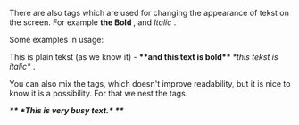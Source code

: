 There are also tags which are used for changing the appearance of tekst on the screen. For example <b>the Bold </b>, and <i>Italic </i>. 

Some examples in usage:
 <p>This is plain tekst (as we know it) - <b> **and this text is bold** </b> <i> *this tekst is italic* </i> .</p>
 

You can also mix the tags, which doesn't improve readability, but it is nice to know it is a possibility. For that we nest the tags.
<p><b><i>** *This is very busy text.* **</i></b></p> 
